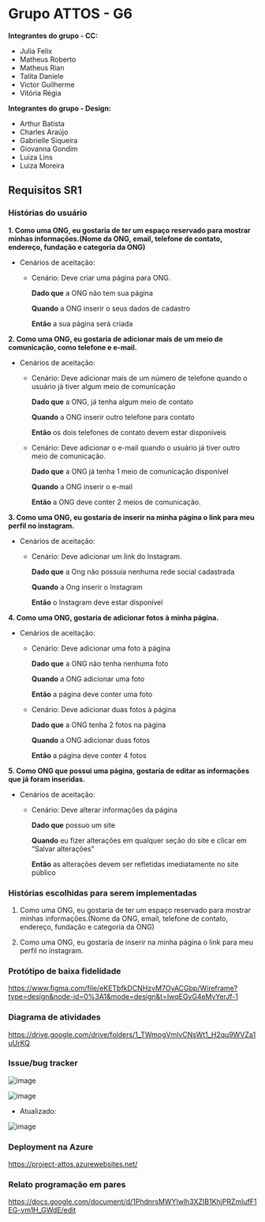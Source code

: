 # Grupo ATTOS - G6

**Integrantes do grupo - CC:**
- Julia Felix
- Matheus Roberto
- Matheus Rian
- Talita Daniele  
- Victor Guilherme 
- Vitória Régia
  
**Integrantes do grupo - Design:**
- Arthur Batista
- Charles Araújo
- Gabrielle Siqueira
- Giovanna Gondim
- Luiza Lins
- Luiza Moreira

## Requisitos SR1

### Histórias do usuário

**1. Como uma ONG, eu gostaria de ter um espaço reservado para mostrar minhas informações.(Nome da ONG, email, telefone de contato, endereço, fundação e categoria da ONG)**
- Cenários de aceitação:
  
  - Cenário: Deve criar uma página para ONG.
    
      **Dado que** a ONG não tem sua página

      **Quando** a ONG inserir o seus dados de cadastro
    
      **Então** a sua página será criada

**2. Como uma ONG, eu gostaria de adicionar mais de um meio de comunicação, como telefone e e-mail.**
- Cenários de aceitação:
  - Cenário: Deve adicionar mais de um número de telefone quando o usuário já tiver algum meio de comunicação
    
  	**Dado que** a ONG, já tenha algum meio de contato
    
  	**Quando** a ONG inserir outro telefone para contato
    
  	**Então** os dois telefones de contato devem estar disponíveis

  - Cenário: Deve adicionar o e-mail quando o usuário já tiver outro meio de comunicação.
    
    **Dado que** a ONG já tenha 1 meio de comunicação disponível
    
    **Quando** a ONG inserir o e-mail
    
    **Então** a ONG deve conter 2 meios de comunicação.

**3. Como uma ONG, eu gostaria de inserir na minha página o link para meu perfil no instagram.**
- Cenários de aceitação:
  - Cenário: Deve adicionar um link do Instagram.
  
    **Dado que** a Ong não possuía nenhuma rede social cadastrada
    
    **Quando** a Ong inserir o Instagram
    
    **Então** o Instagram deve estar disponível
		
**4. Como uma ONG, gostaria de adicionar fotos à minha página.**
- Cenários de aceitação:
  - Cenário: Deve adicionar uma foto à página
    
    **Dado que** a ONG não tenha nenhuma foto
    
    **Quando** a ONG adicionar uma foto
    
    **Então** a página deve conter uma foto

  - Cenário: Deve adicionar duas fotos à página
    
    **Dado que** a ONG tenha 2 fotos na página
    
    **Quando** a ONG adicionar duas fotos
    
    **Então** a página deve conter 4 fotos

**5. Como ONG que possui uma página, gostaria de editar as informações que já foram inseridas.**
- Cenários de aceitação:
  - Cenário: Deve alterar informações da página
    
      **Dado que** possuo um site
    
      **Quando** eu fizer alterações em qualquer seção do site e clicar em “Salvar alterações”
    
      **Então** as alterações devem ser refletidas imediatamente no site público


### Histórias escolhidas para serem implementadas

1. Como uma ONG, eu gostaria de ter um espaço reservado para mostrar minhas informações.(Nome da ONG, email, telefone de contato, endereço, fundação e categoria da ONG)

3. Como uma ONG, eu gostaria de inserir na minha página o link para meu perfil no instagram.


### Protótipo de baixa fidelidade

https://www.figma.com/file/eKETbfkDCNHzvM7OyACGbp/Wireframe?type=design&node-id=0%3A1&mode=design&t=IwqEGvG4eMyYerJf-1

### Diagrama de atividades

https://drive.google.com/drive/folders/1_TWmogVmlvCNsWt1_H2qu9WVZa1uUrKQ

### Issue/bug tracker

![image](https://github.com/mateusioliveira/projetos-attos/assets/98843736/e8a7bff1-53fd-4e12-a08c-fc7a6a2711bf)

![image](https://github.com/mateusioliveira/projetos-attos/assets/98843736/a4bafee4-d3a7-4393-a9d2-0bfe07914d2c)

- Atualizado:

![image](https://github.com/mateusioliveira/projetos-attos/assets/98843736/dfe0e015-8dbc-4eb1-919b-70c0fc6bf83c)


### Deployment na Azure

https://project-attos.azurewebsites.net/


### Relato programação em pares

https://docs.google.com/document/d/1PhdnrsMWYIwlh3XZIB1KhjPRZmlufF1EG-vm1H_GWdE/edit
